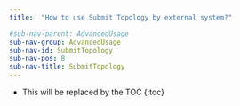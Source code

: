 ```yaml
---
title:  "How to use Submit Topology by external system?"

#sub-nav-parent: AdvancedUsage
sub-nav-group: AdvancedUsage
sub-nav-id: SubmitTopology
sub-nav-pos: 8
sub-nav-title: SubmitTopology
---
```


* This will be replaced by the TOC
{:toc}
